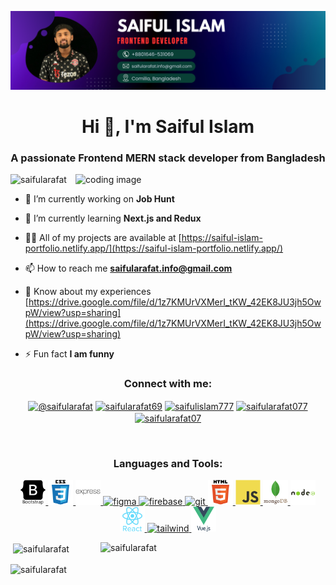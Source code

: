 ![Banner](https://github.com/saifularafat/saifularafat/blob/main/Github%20Banner.png)
<h1 align="center">Hi 👋, I'm Saiful Islam</h1>
<h3 align="center">A passionate Frontend MERN stack developer from Bangladesh</h3>

<img align="right" width="400" alt="coding image" src="https://media4.giphy.com/media/qgQUggAC3Pfv687qPC/giphy.gif" />

<p align="left"> <img src="https://komarev.com/ghpvc/?username=saifularafat&label=Profile%20views&color=0e75b6&style=flat" alt="saifularafat" /> </p>

- 🔭 I’m currently working on **Job Hunt**

- 🌱 I’m currently learning **Next.js and Redux**

- 👨‍💻 All of my projects are available at [https://saiful-islam-portfolio.netlify.app/](https://saiful-islam-portfolio.netlify.app/)

- 📫 How to reach me **saifularafat.info@gmail.com**

- 📄 Know about my experiences [https://drive.google.com/file/d/1z7KMUrVXMerI_tKW_42EK8JU3jh5OwpW/view?usp=sharing](https://drive.google.com/file/d/1z7KMUrVXMerI_tKW_42EK8JU3jh5OwpW/view?usp=sharing)

- ⚡ Fun fact **I am funny**

<h3 align="center">Connect with me:</h3>
<p align="center">
<a href="https://dev.to/@saifularafat" target="blank"><img align="center" src="https://raw.githubusercontent.com/rahuldkjain/github-profile-readme-generator/master/src/images/icons/Social/devto.svg" alt="@saifularafat" height="30" width="40" /></a>
<a href="https://twitter.com/saifularafat69" target="blank"><img align="center" src="https://raw.githubusercontent.com/rahuldkjain/github-profile-readme-generator/master/src/images/icons/Social/twitter.svg" alt="saifularafat69" height="30" width="40" /></a>
<a href="https://linkedin.com/in/saifulislam777" target="blank"><img align="center" src="https://raw.githubusercontent.com/rahuldkjain/github-profile-readme-generator/master/src/images/icons/Social/linked-in-alt.svg" alt="saifulislam777" height="30" width="40" /></a>
<a href="https://fb.com/saifularafat077" target="blank"><img align="center" src="https://raw.githubusercontent.com/rahuldkjain/github-profile-readme-generator/master/src/images/icons/Social/facebook.svg" alt="saifularafat077" height="30" width="40" /></a>
<a href="https://instagram.com/saifularafat07" target="blank"><img align="center" src="https://raw.githubusercontent.com/rahuldkjain/github-profile-readme-generator/master/src/images/icons/Social/instagram.svg" alt="saifularafat07" height="30" width="40" /></a>
</p>
<br />
<h3 align="center">Languages and Tools:</h3>
<p align="center"> <a href="https://getbootstrap.com" target="_blank" rel="noreferrer"> <img src="https://raw.githubusercontent.com/devicons/devicon/master/icons/bootstrap/bootstrap-plain-wordmark.svg" alt="bootstrap" width="40" height="40"/> </a> <a href="https://www.w3schools.com/css/" target="_blank" rel="noreferrer"> <img src="https://raw.githubusercontent.com/devicons/devicon/master/icons/css3/css3-original-wordmark.svg" alt="css3" width="40" height="40"/> </a> <a href="https://expressjs.com" target="_blank" rel="noreferrer"> <img src="https://raw.githubusercontent.com/devicons/devicon/master/icons/express/express-original-wordmark.svg" alt="express" width="40" height="40"/> </a> <a href="https://www.figma.com/" target="_blank" rel="noreferrer"> <img src="https://www.vectorlogo.zone/logos/figma/figma-icon.svg" alt="figma" width="40" height="40"/> </a> <a href="https://firebase.google.com/" target="_blank" rel="noreferrer"> <img src="https://www.vectorlogo.zone/logos/firebase/firebase-icon.svg" alt="firebase" width="40" height="40"/> </a> <a href="https://git-scm.com/" target="_blank" rel="noreferrer"> <img src="https://www.vectorlogo.zone/logos/git-scm/git-scm-icon.svg" alt="git" width="40" height="40"/> </a> <a href="https://www.w3.org/html/" target="_blank" rel="noreferrer"> <img src="https://raw.githubusercontent.com/devicons/devicon/master/icons/html5/html5-original-wordmark.svg" alt="html5" width="40" height="40"/> </a> <a href="https://developer.mozilla.org/en-US/docs/Web/JavaScript" target="_blank" rel="noreferrer"> <img src="https://raw.githubusercontent.com/devicons/devicon/master/icons/javascript/javascript-original.svg" alt="javascript" width="40" height="40"/> </a> <a href="https://www.mongodb.com/" target="_blank" rel="noreferrer"> <img src="https://raw.githubusercontent.com/devicons/devicon/master/icons/mongodb/mongodb-original-wordmark.svg" alt="mongodb" width="40" height="40"/> </a> <a href="https://nodejs.org" target="_blank" rel="noreferrer"> <img src="https://raw.githubusercontent.com/devicons/devicon/master/icons/nodejs/nodejs-original-wordmark.svg" alt="nodejs" width="40" height="40"/> </a> <a href="https://reactjs.org/" target="_blank" rel="noreferrer"> <img src="https://raw.githubusercontent.com/devicons/devicon/master/icons/react/react-original-wordmark.svg" alt="react" width="40" height="40"/> </a> <a href="https://tailwindcss.com/" target="_blank" rel="noreferrer"> <img src="https://www.vectorlogo.zone/logos/tailwindcss/tailwindcss-icon.svg" alt="tailwind" width="40" height="40"/> </a> <a href="https://vuejs.org/" target="_blank" rel="noreferrer"> <img src="https://raw.githubusercontent.com/devicons/devicon/master/icons/vuejs/vuejs-original-wordmark.svg" alt="vuejs" width="40" height="40"/> </a> </p>

<p><img align="right" src="https://github-readme-stats.vercel.app/api/top-langs?username=saifularafat&show_icons=true&locale=en&layout=compact" alt="saifularafat" width="360"/></p>

<p>&nbsp;<img align="center" src="https://github-readme-stats.vercel.app/api?username=saifularafat&show_icons=true&locale=en" alt="saifularafat" /></p>

<p><img align="center" src="https://github-readme-streak-stats.herokuapp.com/?user=saifularafat&" alt="saifularafat" /></p>
